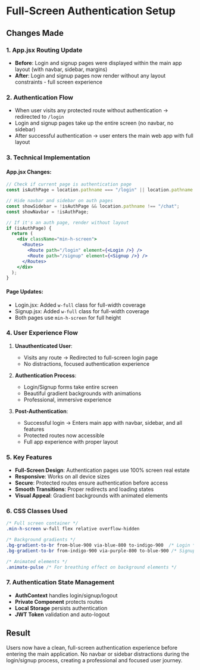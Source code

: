 # Full-Screen Authentication Setup

## Changes Made

### 1. App.jsx Routing Update
- **Before**: Login and signup pages were displayed within the main app layout (with navbar, sidebar, margins)
- **After**: Login and signup pages now render without any layout constraints - full screen experience

### 2. Authentication Flow
- When user visits any protected route without authentication → redirected to `/login`
- Login and signup pages take up the entire screen (no navbar, no sidebar)
- After successful authentication → user enters the main web app with full layout

### 3. Technical Implementation

#### App.jsx Changes:
```jsx
// Check if current page is authentication page
const isAuthPage = location.pathname === "/login" || location.pathname === "/signup";

// Hide navbar and sidebar on auth pages
const showSidebar = !isAuthPage && location.pathname !== "/chat";
const showNavbar = !isAuthPage;

// If it's an auth page, render without layout
if (isAuthPage) {
  return (
    <div className="min-h-screen">
      <Routes>
        <Route path="/login" element={<Login />} />
        <Route path="/signup" element={<Signup />} />
      </Routes>
    </div>
  );
}
```

#### Page Updates:
- Login.jsx: Added `w-full` class for full-width coverage
- Signup.jsx: Added `w-full` class for full-width coverage
- Both pages use `min-h-screen` for full height

### 4. User Experience Flow

1. **Unauthenticated User**:
   - Visits any route → Redirected to full-screen login page
   - No distractions, focused authentication experience

2. **Authentication Process**:
   - Login/Signup forms take entire screen
   - Beautiful gradient backgrounds with animations
   - Professional, immersive experience

3. **Post-Authentication**:
   - Successful login → Enters main app with navbar, sidebar, and all features
   - Protected routes now accessible
   - Full app experience with proper layout

### 5. Key Features

- **Full-Screen Design**: Authentication pages use 100% screen real estate
- **Responsive**: Works on all device sizes
- **Secure**: Protected routes ensure authentication before access
- **Smooth Transitions**: Proper redirects and loading states
- **Visual Appeal**: Gradient backgrounds with animated elements

### 6. CSS Classes Used

```css
/* Full screen container */
.min-h-screen w-full flex relative overflow-hidden

/* Background gradients */
.bg-gradient-to-br from-blue-900 via-blue-800 to-indigo-900  /* Login */
.bg-gradient-to-br from-indigo-900 via-purple-800 to-blue-900 /* Signup */

/* Animated elements */
.animate-pulse /* For breathing effect on background elements */
```

### 7. Authentication State Management

- **AuthContext** handles login/signup/logout
- **Private Component** protects routes
- **Local Storage** persists authentication
- **JWT Token** validation and auto-logout

## Result

Users now have a clean, full-screen authentication experience before entering the main application. No navbar or sidebar distractions during the login/signup process, creating a professional and focused user journey.